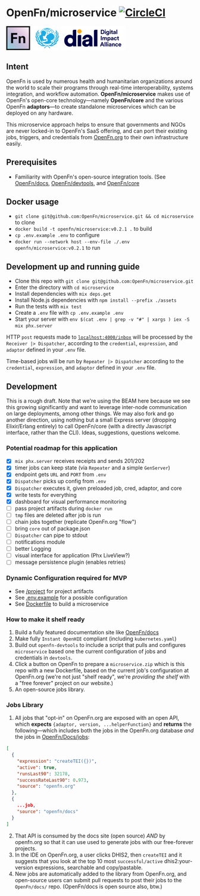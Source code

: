 # OpenFn/microservice [![CircleCI](https://circleci.com/gh/OpenFn/microservice.svg?style=svg)](https://circleci.com/gh/OpenFn/microservice)

[![openfn](assets/logo.png)](https://www.openfn.org)
[![unicef](https://raw.githubusercontent.com/OpenFn/microservice/master/assets/unicef.png)](https://digitalimpactalliance.org)
[![dial](https://raw.githubusercontent.com/OpenFn/microservice/master/assets/dial.png)](https://www.unicef.org)

## Intent

OpenFn is used by numerous health and humanitarian organizations around the
world to scale their programs through real-time interoperability, systems
integration, and workflow automation. **OpenFn/microservice** makes use of
OpenFn's open-core technology—namely **OpenFn/core** and the various OpenFn
**adaptors**—to create standalone microservices which can be deployed on any
hardware.

This microservice approach helps to ensure that governments and NGOs are never
locked-in to OpenFn's SaaS offering, and can port their existing jobs, triggers,
and credentials from [OpenFn.org](www.openfn.org) to their own infrastructure
easily.

## Prerequisites

- Familiarity with OpenFn's open-source integration tools. (See [OpenFn/docs](https://docs.openfn.org), [OpenFn/devtools](https://openfn.github.io/devtools/), and [OpenFn/core](https://github.com/openFn/core)

## Docker usage

- `git clone git@github.com:OpenFn/microservice.git && cd microservice` to clone
- `docker build -t openfn/microservice:v0.2.1 .` to build
- `cp .env.example .env` to configure
- `docker run --network host --env-file ./.env openfn/microservice:v0.2.1` to run

## Development up and running guide

- Clone this repo with `git clone git@github.com:OpenFn/microservice.git`
- Enter the directory with `cd microservice`
- Install dependencies with `mix deps.get`
- Install Node.js dependencies with `npm install --prefix ./assets`
- Run the tests with `mix test`
- Create a `.env` file with `cp .env.example .env`
- Start your server with `env $(cat .env | grep -v "#" | xargs ) iex -S mix phx.server`

HTTP `post` requests made to
[`localhost:4000/inbox`](http://localhost:4000/inbox) will be processed by the
`Receiver |> Dispatcher`, according to the `credential`, `expression`, and
`adaptor` defined in your `.env` file.

Time-based jobs will be run by `Repeater |> Dispatcher` according to the
`credential`, `expression`, and `adaptor` defined in your `.env` file.

## Development

This is a rough draft. Note that we're using the BEAM here because we see this
growing significantly and want to leverage inter-node communication on large
deployments, among other things. We may also fork and go another direction,
using nothing but a small Express server (dropping Elixir/Erlang entirely) to
call OpenFn/core (with a directly Javascript interface, rather than the CLI).
Ideas, suggestions, questions welcome.

### Potential roadmap for this application

- [x] `mix phx.server` receives receipts and sends 201/202
- [x] timer jobs can keep state (via `Repeater` and a simple `GenServer`)
- [x] endpoint gets `URL` and `PORT` from `.env`
- [x] `Dispatcher` picks up config from `.env`
- [x] `Dispatcher` executes it, given preloaded job, cred, adaptor, and core
- [x] write tests for everything
- [x] dashboard for visual performance monitoring
- [ ] pass project artifacts during `docker run`
- [ ] `tmp` files are deleted after job is run
- [ ] chain jobs together (replicate OpenFn.org "flow")
- [ ] bring `core` out of package.json
- [ ] `Dispatcher` can pipe to stdout
- [ ] notifications module
- [ ] better Logging
- [ ] visual interface for application (Phx LiveView?)
- [ ] message persistence plugin (enables retries)

### Dynamic Configuration required for MVP

- See [/project](https://github.com/OpenFn/microservice/blob/master/project) for
  project artifacts
- See
  [.env.example](https://github.com/OpenFn/microservice/blob/master/.env.example)
  for a possible configuration
- See
  [Dockerfile](https://github.com/OpenFn/microservice/blob/master/Dockerfile) to
  build a microservice

### How to make it shelf ready

1. Build a fully featured documentation site like
   [OpenFn/docs](https://docs.openfn.org)
2. Make fully `Instant OpenHIE` compliant (including `kubernetes.yaml`)
3. Build out `openfn-devtools` to include a script that pulls and configures
   `microservice` based one the current configuration of jobs and credentials in
   `devtools`.
4. Click a button on OpenFn to prepare a `microservice.zip` which is this repo
   with a new Dockerfile, based on the current job's configuration at OpenFn.org
   (we're not just "shelf ready", we're _providing the shelf_ with a "free
   forever" project on our website.)
5. An open-source jobs library.

### Jobs Library

1. All jobs that "opt-in" on OpenFn.org are exposed with an open API, which
   **expects** `{adaptor, version, ...helperFunction}` and **returns** the
   following—which includes both the jobs in the OpenFn.org database _and_ the
   jobs in [OpenFn/Docs/jobs](https://www.github.com/openfn/docs/jobs):

```json
[
  {
    "expression": "createTEI({})",
    "active": true,
    "runsLast90": 32178,
    "successRateLast90": 0.973,
    "source": "openfn.org"
  },
  {
    ...job,
    "source": "openfn/docs"
  }
]
```

2. That API is consumed by the docs site (open source) _AND_ by openfn.org so
   that it can use used to generate jobs with our free-forever projects.
3. In the IDE on OpenFn.org, a user clicks DHIS2, then `createTEI` and it
   suggests that you look at the top 10 most `successful/active`
   dhis2:your-version expressions, searchable and copy/pastable.
4. New jobs are automatically added to the library from OpenFn.org, and
   open-source users can submit pull requests to post their jobs to the
   `OpenFn/docs/` repo. (OpenFn/docs is open source also, btw.)
